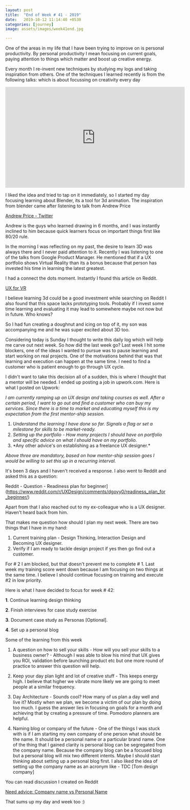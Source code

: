 ```yaml
---
layout: post
title:  "End of Week # 41 - 2019"
date:   2019-10-12 11:14:40 +0530
categories: [journey]
image: assets/images/week41end.jpg

---
```


One of the areas in my life that I have been trying to improve on is personal productivity.  By personal productivity I mean focusing on current goals, paying attention to things which matter and boost up creative energy.

Every month I re-invent new techniques by studying my logs and taking inspiration from others.  One of the techniques I learned recently  is from the following talks: which is  about focussing on creativity every day


 <iframe width="560" height="315"
src="https://www.youtube.com/embed/FEOjCUkjG0k" 
frameborder="0" 
allow="accelerometer; autoplay; encrypted-media; gyroscope; picture-in-picture" 
allowfullscreen></iframe>


I liked the idea and tried to tap on it immediately, so I started my day focusing learning about Blender, its a tool for 3d animation.  The inspiration from blender came after listening to talk from Andrew Price

[Andrew Price - Twitter](https://twitter.com/andrewpprice) 

Andrew is the guys who learned drawing in 6 months, and I was instantly inclined to him because quick learners focus on important things first like 80/20 rule. 

In the morning I was reflecting on my past, the desire to learn 3D was always there and I never paid attention to it.  Recently I was listening to one of the talks from Google Product Manager. He mentioned that if a UX portfolio shows Virtual Reality than its a bonus because that person has invested his time in learning the latest greatest. 

I had a connect the dots moment. Instantly I found this article on Reddit.

[UX for VR](https://www.uxofvr.com/)

I believe learning 3d could be a good investment while searching on Reddit I also found that this space lacks prototyping tools.  Probably if I invest some time learning and evaluating it may lead to somewhere maybe not now but in future. Who knows?

So I had fun creating a doughnut and icing on top of it, my son was accompanying me and he was super excited about 3D too.  

Considering today is Sunday I thought to write this daily log which will help me carve out next week. So how did the last week go?  Last week I hit some blockers, one of the ideas I wanted to pursue was to pause learning and start working on real projects.  One of the motivations behind that was that learning and execution can happen at the same time.  I need to find a customer who is patient enough to go through UX cycle.  

I didn't want to take this decision all of a sudden, this is where I thought that a mentor will be needed.  I ended up posting a job in upwork.com.  Here is what I posted on Upwork:

*I am currently ramping up on UX design and taking courses as well. After a certain period, I want to go out and find a customer who can buy my services. Since there is a time to market and educating myself this is my expectation from the first mentor-ship session.*

1. *Understand the learning I have done so far.  Signals a flag or set a milestone for skills to be market-ready.*
2. *Setting up the portfolio - How many projects I should have on portfolio and specific advice on what I should have on my portfolio.*
3. *Any other advice's on establishing as a freelance UX designer.\*

*Above three are mandatory, based on how mentor-ship session goes I would be willing to set this up in a recurring interval.*

It's been 3 days and I haven't received a response.  I also went to Reddit and asked this as a question:

Reddit - Question - Readiness plan for beginner](https://www.reddit.com/r/UXDesign/comments/dgovy0/readiness_plan_for_beginner/)

Apart from that I also reached out to my ex-colleague who is a UX designer. Haven't heard back from him.

That makes me question how should I plan my next week.  There are two things that I have in my hand:

1. Current training plan - Design Thinking, Interaction Design and Becoming UX designer.
2. Verify if I am ready to tackle design project if yes then go find out a customer.

For # 2 I am blocked, but that doesn't prevent me to complete # 1.  Last week my training score went down because I am focusing on two things at the same time.  I believe I should continue focusing on training and execute #2 in low priority.

Here is what I have decided to focus for week # 42:

**1**. Continue learning design thinking

**2**. Finish interviews for case study exercise

**3**. Document case study as Personas [Optional].

**4**. Set up a personal blog

Some of the learning from this week

1. A question on how to sell your skills - How will you sell your skills to a business owner? - Although I was able to blow his mind that UX gives you ROI, validation before launching product etc but one more round of practice to answer this question will help.

2. Keep your day plan light and lot of creative stuff - This keeps energy high.  I believe that higher we vibrate more likely we are going to meet people at a similar frequency.

3. Day Architecture - Sounds cool?  How many of us plan a day well and live it?  Mostly when we plan, we become a victim of our plan by doing too much.  I guess the answer lies in focusing on goals for a month and achieving that by creating a pressure of time.  Pomodoro planners are helpful.

4. Naming blog or company of the future - One of the things I was stuck with is if I am starting my own company of one person what should be the name.  It should be a personal name or a particular brand name.  One of the thing that I gained clarity is personal blog can be segregated from the company name.  Because the company blog can be a focused blog but a personal blog will mix two different intents. Maybe I should start thinking about setting up a personal blog first.   I also liked the idea of setting up the company name as an acronym like - TDC [Tom design company]

You can read discussion I created on Reddit

[Need advice: Company name vs Personal Name](https://www.reddit.com/r/UXDesign/comments/dfa02e/need_advice_company_name_vs_personal_name_for/)

That sums up my day and week too :)

   